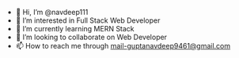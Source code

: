 - 👋 Hi, I’m @navdeep111
- 👀 I’m interested in Full Stack Web Developer
- 🌱 I’m currently learning MERN Stack
- 💞️ I’m looking to collaborate on Web Developer
- 📫 How to reach me through mail-guptanavdeep9461@gmail.com    
